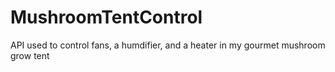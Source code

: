 # MushroomTentControl


API used to control fans, a humdifier, and a heater in my gourmet mushroom grow tent
